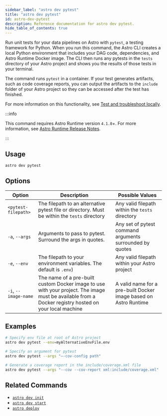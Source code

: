 ```yaml
---
sidebar_label: "astro dev pytest"
title: "astro dev pytest"
id: astro-dev-pytest
description: Reference documentation for astro dev pytest.
hide_table_of_contents: true
---
```


Run unit tests for your data pipelines on Astro with `pytest`, a testing framework for Python. When you run this command, the Astro CLI creates a local Python environment that includes your DAG code, dependencies, and Astro Runtime Docker image. The CLI then runs any pytests in the `tests` directory of your Astro project and shows you the results of those tests in your terminal.

The command runs `pytest` in a container. If your test generates artifacts, such as code coverage reports, you can output the artifacts to the `include` folder of your Astro project so they can be accessed after the test has finished.

For more information on this functionality, see [Test and troubleshoot locally](test-and-troubleshoot-locally.md).

:::info

This command requires Astro Runtime version `4.1.0`+. For more information, see [Astro Runtime Release Notes](https://docs.astronomer.io/astro/runtime-release-notes#astro-runtime-410).

:::

## Usage

```sh
astro dev pytest
```

## Options

| Option               | Description                                                                                                                                           | Possible Values                                                  |
| -------------------- | ----------------------------------------------------------------------------------------------------------------------------------------------------- | ---------------------------------------------------------------- |
| `<pytest-filepath>`  | The filepath to an alternative pytest file or directory. Must be within the `tests` directory                                                         | Any valid filepath within the `tests` directory                  |
| `-a`, `--args` | Arguments to pass to pytest. Surround the args in quotes. | Any set of pytest command arguments surrounded by quotes |
| `-e`, `--env`        | The filepath to your environment variables. The default is `.env`)                                                                                    | Any valid filepath within your Astro project                     |
| `-i`, `--image-name` | The name of a pre-built custom Docker image to use with your project. The image must be available from a Docker registry hosted on your local machine | A valid name for a pre-built Docker image based on Astro Runtime |

## Examples

```bash
# Specify env file at root of Astro project
astro dev pytest --env=myAlternativeEnvFile.env

# Specify an argument for pytest
astro dev pytest --args "–-cov-config path"

# Generate a coverage report in the include/coverage.xml file
astro dev pytest --args "--cov --cov-report xml:include/coverage.xml"
```

## Related Commands

- [`astro dev init`](cli/astro-dev-init.md)
- [`astro dev start`](cli/astro-dev-start.md)
- [`astro deploy`](cli/astro-deploy.md)
